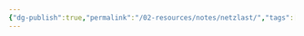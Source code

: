 ```yaml
---
{"dg-publish":true,"permalink":"/02-resources/notes/netzlast/","tags":["netzwerk","empty"],"noteIcon":"","updated":"2024-07-25T11:46:45.181+02:00"}
---
```


>